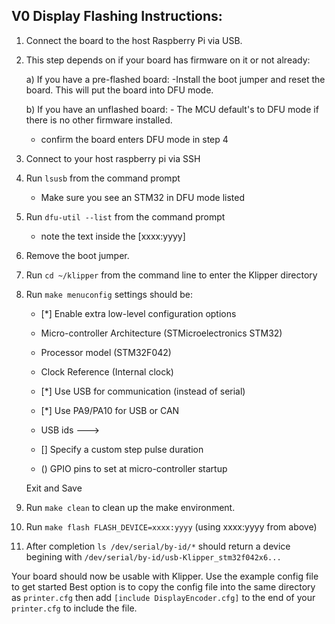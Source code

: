 ## V0 Display Flashing Instructions:

1) Connect the board to the host Raspberry Pi via USB.

2) This step depends on if your board has firmware on it or not already:

	a) If you have a pre-flashed board:
		-Install the boot jumper and reset the board. This will put the board into DFU mode.
	
	b) If you have an unflashed board:
		- The MCU default's to DFU mode if there is no other firmware installed.
		
	 - confirm the board enters DFU mode in step 4
	
3) Connect to your host raspberry pi via SSH

4) Run `lsusb` from the command prompt
	- Make sure you see an STM32 in DFU mode listed
	
5) Run `dfu-util --list` from the command prompt
	- note the text inside the [xxxx:yyyy]
	
6) Remove the boot jumper.

7) Run `cd ~/klipper` from the command line to enter the Klipper directory

8) Run `make menuconfig` settings should be:

	- [\*] Enable extra low-level configuration options 
 
	- Micro-controller Architecture (STMicroelectronics STM32)

	- Processor model (STM32F042)

	- Clock Reference (Internal clock)

	- [\*] Use USB for communication (instead of serial)

	- [\*] Use PA9/PA10 for USB or CAN

	- USB ids  --->
	
	- [] Specify a custom step pulse duration

	- ()  GPIO pins to set at micro-controller startup 
	
	Exit and Save
9) Run `make clean` to clean up the make environment.

10) Run `make flash FLASH_DEVICE=xxxx:yyyy` (using xxxx:yyyy from above)

11) After completion `ls /dev/serial/by-id/*` should return a device begining with `/dev/serial/by-id/usb-Klipper_stm32f042x6...`

Your board should now be usable with Klipper. Use the example config file to get started
Best option is to copy the config file into the same directory as `printer.cfg` then add `[include DisplayEncoder.cfg]` to the end of your `printer.cfg` to include the file.
